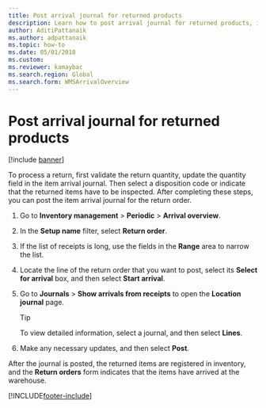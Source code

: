 ```yaml
---
title: Post arrival journal for returned products 
description: Learn how to post arrival journal for returned products, including a step-by-step process for posting the item arrival journal for return orders.
author: AditiPattanaik
ms.author: adpattanaik
ms.topic: how-to
ms.date: 05/01/2018
ms.custom: 
ms.reviewer: kamaybac
ms.search.region: Global 
ms.search.form: WMSArrivalOverview
---
```



# Post arrival journal for returned products

[!include [banner](../includes/banner.md)]

To process a return, first validate the return quantity, update the quantity field in the item arrival journal. Then select a disposition code or indicate that the returned items have to be inspected. After completing these steps, you can post the item arrival journal for the return order.

1. Go to **Inventory management** \> **Periodic** \> **Arrival overview**.

1. In the **Setup name** filter, select **Return order**.

1. If the list of receipts is long, use the fields in the **Range** area to narrow the list.

1. Locate the line of the return order that you want to post, select its **Select for arrival** box, and then select **Start arrival**.

1. Go to **Journals** \> **Show arrivals from receipts** to open the **Location journal** page.

    > [!TIP]
    > To view detailed information, select a journal, and then select **Lines**.

1. Make any necessary updates, and then select **Post**.

After the journal is posted, the returned items are registered in inventory, and the **Return orders** form indicates that the items have arrived at the warehouse.


[!INCLUDE[footer-include](../../includes/footer-banner.md)]
